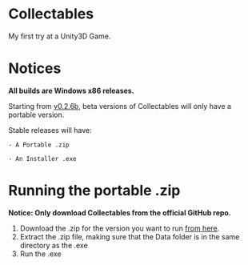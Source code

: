# Collectables

My first try at a Unity3D Game.

# Notices

**All builds are Windows x86 releases.**

Starting from [v0.2.6b](https://github.com/Prouser123/Unity-Collectables/releases/0.2.6b), beta versions of Collectables will only have a portable version.

Stable releases will have:

`- A Portable .zip`

`- An Installer .exe`

# Running the portable .zip

**Notice: Only download Collectables from the official GitHub repo.**

1. Download the .zip for the version you want to run [from here](https://github.com/Prouser123/Unity-Collectables/releases).
2. Extract the .zip file, making sure that the Data folder is in the same directory as the .exe
3. Run the .exe
